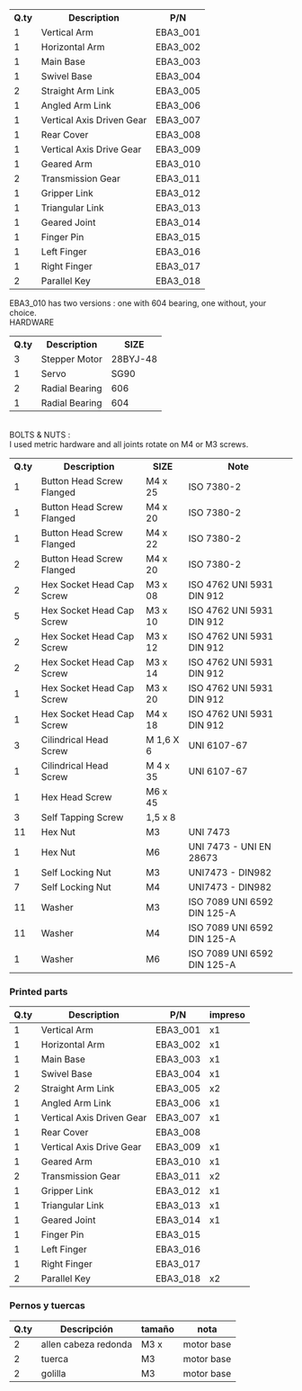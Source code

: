  <table> <tr> <th>Q.ty</th> <th>Description</th> <th>P/N</th> </tr> <tr> <td>1</td> <td>Vertical Arm</td> <td>EBA3_001</td> </tr> <tr> <td>1</td> <td>Horizontal Arm</td> <td>EBA3_002</td> </tr> <tr> <td>1</td> <td>Main Base</td> <td>EBA3_003</td> </tr> <tr> <td>1</td> <td>Swivel Base</td> <td>EBA3_004</td> </tr> <tr> <td>2</td> <td>Straight Arm Link</td> <td>EBA3_005</td> </tr> <tr> <td>1</td> <td>Angled Arm Link</td> <td>EBA3_006</td> </tr> <tr> <td>1</td> <td>Vertical Axis Driven Gear</td> <td>EBA3_007</td> </tr> <tr> <td>1</td> <td>Rear Cover</td> <td>EBA3_008</td> </tr> <tr> <td>1</td> <td>Vertical Axis Drive Gear</td> <td>EBA3_009</td> </tr> <tr> <td>1</td> <td>Geared Arm</td> <td>EBA3_010</td> </tr> <tr> <td>2</td> <td>Transmission Gear</td> <td>EBA3_011</td> </tr> <tr> <td>1</td> <td>Gripper Link</td> <td>EBA3_012</td> </tr> <tr> <td>1</td> <td>Triangular Link</td> <td>EBA3_013</td> </tr> <tr> <td>1</td> <td>Geared Joint</td> <td>EBA3_014</td> </tr> <tr> <td>1</td> <td>Finger Pin</td> <td>EBA3_015</td> </tr> <tr> <td>1</td> <td>Left Finger</td> <td>EBA3_016</td> </tr> <tr> <td>1</td> <td>Right Finger</td> <td>EBA3_017</td> </tr> <tr> <td>2</td> <td>Parallel Key</td> <td>EBA3_018</td> </tr> </table> EBA3_010 has two versions : one with 604 bearing, one without, your choice. <BR> HARDWARE <table> <tr> <th>Q.ty</th> <th>Description</th> <th>SIZE</th> </tr> <tr> <td>3</td> <td>Stepper Motor</td> <td>28BYJ-48</td> </tr> <tr> <td>1</td> <td>Servo</td> <td>SG90</td> </tr> <tr> <td>2</td> <td>Radial Bearing</td> <td>606</td> </tr> <tr> <td>1</td> <td>Radial Bearing</td> <td>604</td> </tr> </table> <BR> BOLTS & NUTS :<BR> I used metric hardware and all joints rotate on M4 or M3 screws. <table> <tr> <th>Q.ty</th> <th>Description</th> <th>SIZE</th> <th>Note</th> </tr> <tr> <td>1</td> <td>Button Head Screw Flanged</td> <td>M4 x 25</td> <td>ISO 7380-2</td> </tr> <tr> <td>1</td> <td>Button Head Screw Flanged</td> <td>M4 x 20</td> <td>ISO 7380-2</td> </tr> <tr> <td>1</td> <td>Button Head Screw Flanged</td> <td>M4 x 22</td> <td>ISO 7380-2</td> </tr> <tr> <td>2</td> <td>Button Head Screw Flanged</td> <td>M4 x 20</td> <td>ISO 7380-2</td> </tr> <tr> <td>2</td> <td>Hex Socket Head Cap Screw</td> <td>M3 x 08</td> <td>ISO 4762 UNI 5931 DIN 912</td> </tr> <tr> <td>5</td> <td>Hex Socket Head Cap Screw</td> <td>M3 x 10</td> <td>ISO 4762 UNI 5931 DIN 912</td> </tr> <tr> <td>2</td> <td>Hex Socket Head Cap Screw</td> <td>M3 x 12</td> <td>ISO 4762 UNI 5931 DIN 912</td> </tr> <tr> <td>2</td> <td>Hex Socket Head Cap Screw</td> <td>M3 x 14</td> <td>ISO 4762 UNI 5931 DIN 912</td> </tr> <tr> <td>1</td> <td>Hex Socket Head Cap Screw</td> <td>M3 x 20</td> <td>ISO 4762 UNI 5931 DIN 912</td> </tr> <tr> <td>1</td> <td>Hex Socket Head Cap Screw</td> <td>M4 x 18</td> <td>ISO 4762 UNI 5931 DIN 912</td> </tr> <tr> <td>3</td> <td>Cilindrical Head Screw</td> <td>M 1,6 X 6</td> <td>UNI 6107-67</td> </tr> <tr> <td>1</td> <td>Cilindrical Head Screw</td> <td>M 4 x 35</td> <td>UNI 6107-67</td> </tr> <tr> <td>1</td> <td>Hex Head Screw</td> <td>M6 x 45</td> <td></td> </tr> <tr> <td>3</td> <td>Self Tapping Screw</td> <td>1,5 x 8</td> <td></td> </tr> <tr> <td>11</td> <td>Hex Nut</td> <td>M3</td> <td>UNI 7473</td> </tr> <tr> <td>1</td> <td>Hex Nut</td> <td>M6</td> <td>UNI 7473 - UNI EN 28673</td> </tr> <tr> <td>1</td> <td>Self Locking Nut</td> <td>M3</td> <td>UNI7473 - DIN982</td> </tr> <tr> <td>7</td> <td>Self Locking Nut</td> <td>M4</td> <td>UNI7473 - DIN982</td> </tr> <tr> <td>11</td> <td>Washer</td> <td>M3</td> <td>ISO 7089 UNI 6592 DIN 125-A</td> </tr> <tr> <td>11</td> <td>Washer</td> <td>M4</td> <td>ISO 7089 UNI 6592 DIN 125-A</td> </tr> <tr> <td>1</td> <td>Washer</td> <td>M6</td> <td>ISO 7089 UNI 6592 DIN 125-A</td> </tr> </table>


### Printed parts

| Q.ty	| Description	       | P/N          | impreso |
|-----  | ---------         | ---          | --- |
| 1     |	Vertical Arm      | EBA3_001      |  x1
| 1     |	Horizontal Arm	   | EBA3_002      | x1
| 1     |	Main Base         | EBA3_003        | x1
| 1     |	Swivel Base       | EBA3_004       |  x1
| 2     |	Straight Arm Link | EBA3_005        | x2
| 1     |	Angled Arm Link	  |EBA3_006         | x1
| 1     |	Vertical Axis Driven Gear |	EBA3_007    | x1
| 1     |	Rear Cover                |	EBA3_008  |
| 1     |	Vertical Axis Drive Gear  |	EBA3_009  | x1
| 1     |	Geared Arm	             | EBA3_010  | x1
| 2     |	Transmission Gear	        | EBA3_011  | x2
| 1     |	Gripper Link              |	EBA3_012  | x1
| 1     |	Triangular Link	          | EBA3_013  | x1
| 1     |	Geared Joint              |	EBA3_014  | x1
| 1     |	Finger Pin                |	EBA3_015  |
| 1     |	Left Finger               |	EBA3_016  |
| 1     |	Right Finger	           | EBA3_017  |
| 2     |	Parallel Key	           | EBA3_018  | x2

### Pernos y tuercas

| Q.ty  | Descripción | tamaño  | nota  |
| ----  | ----------  | ------  | ----  |
| 2     | allen cabeza redonda |  M3 x  | motor base  |
| 2     | tuerca               |  M3  | motor base  |
| 2     | golilla              |  M3  | motor base  |
